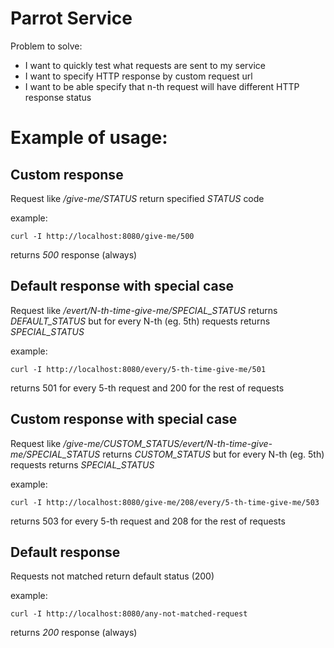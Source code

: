 # Parrot Service

Problem to solve:
* I want to quickly test what requests are sent to my service
* I want to specify HTTP response by custom request url
* I want to be able specify that n-th request will have different HTTP response status

# Example of usage:

## Custom response 
Request like */give-me/STATUS* return specified *STATUS* code

example:
```
curl -I http://localhost:8080/give-me/500
```
returns *500* response (always)

## Default response with special case

Request like */evert/N-th-time-give-me/SPECIAL_STATUS* 
returns *DEFAULT_STATUS* but for every N-th (eg. 5th) requests returns *SPECIAL_STATUS*


example:
```
curl -I http://localhost:8080/every/5-th-time-give-me/501
```
returns 501 for every 5-th request and 200 for the rest of requests


## Custom response with special case
Request like */give-me/CUSTOM_STATUS/evert/N-th-time-give-me/SPECIAL_STATUS* 
returns *CUSTOM_STATUS* but for every N-th (eg. 5th) requests returns *SPECIAL_STATUS*

example:
```
curl -I http://localhost:8080/give-me/208/every/5-th-time-give-me/503
```
returns 503 for every 5-th request and 208 for the rest of requests

## Default response
Requests not matched return default status (200)

example:
```
curl -I http://localhost:8080/any-not-matched-request
```
returns *200* response (always)
